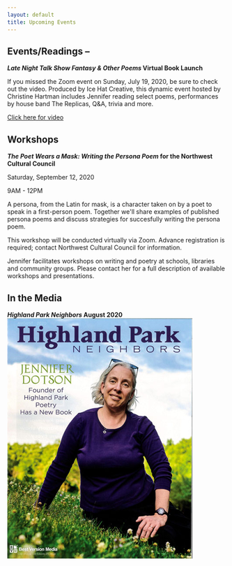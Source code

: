 ```yaml
---
layout: default
title: Upcoming Events
---
```


## Events/Readings –

***Late Night Talk Show Fantasy & Other Poems* Virtual Book Launch**

If you missed the Zoom event on Sunday, July 19, 2020, be sure to check out the video. Produced by Ice Hat Creative, this dynamic event hosted by Christine Hartman includes Jennifer reading select poems, performances by house band The Replicas, Q&A, trivia and more. 

 [Click here for video](https://vimeo.com/444375322)













## Workshops

***The Poet Wears a Mask: Writing the Persona Poem* for the Northwest Cultural Council**

Saturday, September 12, 2020

9AM - 12PM

A persona, from the Latin for mask, is a character taken on by a poet to speak in a first-person poem. Together we'll share examples of published persona poems and discuss strategies for succesfully writing the persona poem.

This workshop will be conducted virtually via Zoom. Advance registration is required; contact Northwest Cultural Council for information.



Jennifer facilitates workshops on writing and poetry at schools, libraries and
community groups. Please contact her for a full description of available
workshops and presentations.




## In the Media

***Highland Park Neighbors* August 2020**
![Cover of Highland Park Neighbors August 2020](images/HPNcover.jpg)
